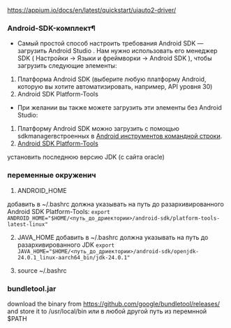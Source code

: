 https://appium.io/docs/en/latest/quickstart/uiauto2-driver/

### Android-SDK-комплект¶
- Самый простой способ настроить требования Android SDK — загрузить Android Studio . Нам нужно использовать его менеджер SDK ( Настройки -> Языки и фреймворки -> Android SDK ), чтобы загрузить следующие элементы:
1. Платформа Android SDK (выберите любую платформу Android, которую вы хотите автоматизировать, например, API уровня 30)
2. Android SDK Platform-Tools
- При желании вы также можете загрузить эти элементы без Android Studio:
1. Платформу Android SDK можно загрузить с помощью sdkmanagerвстроенных в [Android инструментов командной строки](https://developer.android.com/studio#command-line-tools-only).
2. [Android SDK Platform-Tools](https://developer.android.com/tools/releases/platform-tools)


установить последнюю версию JDK (с сайта oracle)

### переменные окруженич

1. ANDROID_HOME

добавить в ~/.bashrc
должна указывать на путь до разархивированного Android SDK Platform-Tools: `export ANDROID_HOME="$HOME/<путь_до_дриектории>/android-sdk/platform-tools-latest-linux"`

2. JAVA_HOME
добавить в ~/.bashrc
должна указывать на путь до разархивированного JDK `export JAVA_HOME="$HOME/<путь_до_дриектории>/android-sdk/openjdk-24.0.1_linux-aarch64_bin/jdk-24.0.1"`

3. source ~/.bashrc


### bundletool.jar
download the binary from https://github.com/google/bundletool/releases/ and store it to /usr/local/bin 
или в любой другой путь из перемнной $PATH